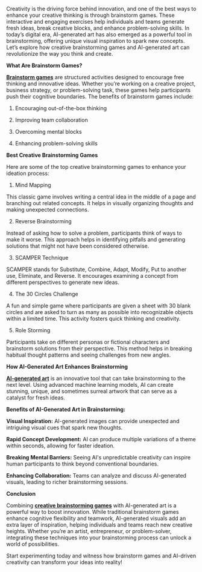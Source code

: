 Creativity is the driving force behind innovation, and one of the best ways to enhance your creative thinking is through brainstorm games. These interactive and engaging exercises help individuals and teams generate fresh ideas, break creative blocks, and enhance problem-solving skills. In today’s digital era, AI-generated art has also emerged as a powerful tool in brainstorming, offering unique visual inspiration to spark new concepts. Let’s explore how creative brainstorming games and AI-generated art can revolutionize the way you think and create.

**What Are Brainstorm Games?**

**[Brainstorm games](https://ludo.ai/blog/brainstorming-focus-stage-1-preparation-is-everything-laying-the-foundations-for-a-great-brainstorm)** are structured activities designed to encourage free thinking and innovative ideas. Whether you’re working on a creative project, business strategy, or problem-solving task, these games help participants push their cognitive boundaries. The benefits of brainstorm games include:

1. Encouraging out-of-the-box thinking

2. Improving team collaboration

3. Overcoming mental blocks

4. Enhancing problem-solving skills

**Best Creative Brainstorming Games**

Here are some of the top creative brainstorming games to enhance your ideation process:

1. Mind Mapping

This classic game involves writing a central idea in the middle of a page and branching out related concepts. It helps in visually organizing thoughts and making unexpected connections.

2. Reverse Brainstorming

Instead of asking how to solve a problem, participants think of ways to make it worse. This approach helps in identifying pitfalls and generating solutions that might not have been considered otherwise.

3. SCAMPER Technique

SCAMPER stands for Substitute, Combine, Adapt, Modify, Put to another use, Eliminate, and Reverse. It encourages examining a concept from different perspectives to generate new ideas.

4. The 30 Circles Challenge

A fun and simple game where participants are given a sheet with 30 blank circles and are asked to turn as many as possible into recognizable objects within a limited time. This activity fosters quick thinking and creativity.

5. Role Storming

Participants take on different personas or fictional characters and brainstorm solutions from their perspective. This method helps in breaking habitual thought patterns and seeing challenges from new angles.

**How AI-Generated Art Enhances Brainstorming**

**[AI-generated art](https://ludo.ai)** is an innovative tool that can take brainstorming to the next level. Using advanced machine learning models, AI can create stunning, unique, and sometimes surreal artwork that can serve as a catalyst for fresh ideas.

**Benefits of AI-Generated Art in Brainstorming:**

**Visual Inspiration:** AI-generated images can provide unexpected and intriguing visual cues that spark new thoughts.

**Rapid Concept Development:** AI can produce multiple variations of a theme within seconds, allowing for faster ideation.

**Breaking Mental Barriers:** Seeing AI's unpredictable creativity can inspire human participants to think beyond conventional boundaries.

**Enhancing Collaboration:** Teams can analyze and discuss AI-generated visuals, leading to richer brainstorming sessions.

**Conclusion**

Combining **[creative brainstorming games](https://ludo.ai/blog/brainstorming-focus-stage-1-preparation-is-everything-laying-the-foundations-for-a-great-brainstorm)** with AI-generated art is a powerful way to boost innovation. While traditional brainstorm games enhance cognitive flexibility and teamwork, AI-generated visuals add an extra layer of inspiration, helping individuals and teams reach new creative heights. Whether you’re an artist, entrepreneur, or problem-solver, integrating these techniques into your brainstorming process can unlock a world of possibilities.

Start experimenting today and witness how brainstorm games and AI-driven creativity can transform your ideas into reality!

